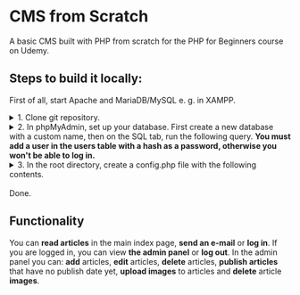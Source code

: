 # CMS from Scratch

A basic CMS built with PHP from scratch for the PHP for Beginners course on Udemy.

## Steps to build it locally:

First of all, start Apache and MariaDB/MySQL e. g. in XAMPP.

<details>
  <summary>1. Clone git repository.</summary>

```
git clone https://github.com/m-ahlstrom/cms_from_scratch_php.git
```

</details>

<details>
  <summary>2. In phpMyAdmin, set up your database. First create a new database with a custom name, then on the SQL tab, run the following query. <strong>You must add a user in the users table with a hash as a password, otherwise you won't be able to log in.</strong></summary>

```SQL
CREATE TABLE `articles` (
  `id` int(20) NOT NULL,
  `title` varchar(128) NOT NULL,
  `content` text NOT NULL,
  `published_at` datetime DEFAULT NULL,
  `image_file` varchar(200) DEFAULT NULL
) ENGINE=InnoDB DEFAULT CHARSET=utf8mb4 COLLATE=utf8mb4_general_ci;

CREATE TABLE `article_category` (
  `article_id` int(11) NOT NULL,
  `category_id` int(11) NOT NULL
) ENGINE=InnoDB DEFAULT CHARSET=utf8mb4 COLLATE=utf8mb4_general_ci;

CREATE TABLE `categories` (
  `id` int(11) NOT NULL,
  `name` varchar(128) NOT NULL
) ENGINE=InnoDB DEFAULT CHARSET=utf8mb4 COLLATE=utf8mb4_general_ci;

CREATE TABLE `users` (
  `id` int(11) NOT NULL,
  `username` varchar(30) NOT NULL,
  `password` varchar(256) NOT NULL
) ENGINE=InnoDB DEFAULT CHARSET=utf8mb4 COLLATE=utf8mb4_general_ci;

ALTER TABLE `articles`
  ADD PRIMARY KEY (`id`),
  ADD UNIQUE KEY `id` (`id`),
  ADD UNIQUE KEY `published_at` (`published_at`);

ALTER TABLE `article_category`
  ADD PRIMARY KEY (`article_id`,`category_id`),
  ADD KEY `category_id` (`category_id`);

ALTER TABLE `categories`
  ADD PRIMARY KEY (`id`),
  ADD KEY `name` (`name`);

ALTER TABLE `users`
  ADD PRIMARY KEY (`id`),
  ADD UNIQUE KEY `username` (`username`);


ALTER TABLE `articles`
  MODIFY `id` int(20) NOT NULL AUTO_INCREMENT;

ALTER TABLE `categories`
  MODIFY `id` int(11) NOT NULL AUTO_INCREMENT;

ALTER TABLE `users`
  MODIFY `id` int(11) NOT NULL AUTO_INCREMENT;


ALTER TABLE `article_category`
  ADD CONSTRAINT `article_category_ibfk_1` FOREIGN KEY (`article_id`) REFERENCES `articles` (`id`) ON DELETE CASCADE ON UPDATE CASCADE,
  ADD CONSTRAINT `article_category_ibfk_2` FOREIGN KEY (`category_id`) REFERENCES `categories` (`id`) ON DELETE CASCADE ON UPDATE CASCADE;
```

</details>

<details>
  <summary>3. In the root directory, create a config.php file with the following contents.</summary>

```php
<?php

/**
 * Configuration settings
 */

define('DB_HOST', 'localhost');
define('DB_NAME', 'YOUR-DB-NAME');
define('DB_USER', 'YOUR-DB-USERNAME');
define('DB_PASS', 'YOUR-DB-PASSWORD');

define('SMTP_HOST', 'YOUR-SMTP-SERVER'); (e. g. smtp.gmail.com)
define('SMTP_USER', 'YOUR-EMAIL-ADDRESS');
define('SMTP_PASS', 'YOUR-EMAIL-PASSWORD');

// * Must also refresh the contact.php $mail contents with valid e-mail data.

define('SHOW_ERROR_DETAIL', true);

```

</details>
<br>
Done.

## Functionality

You can <strong>read articles</strong> in the main index page, <strong>send an e-mail</strong> or <strong>log in</strong>. If you are logged in, you can view <strong>the admin panel</strong> or <strong>log out</strong>. In the admin panel you can: <strong>add</strong> articles, <strong>edit</strong> articles, <strong>delete</strong> articles, <strong>publish articles</strong> that have no publish date yet, <strong>upload images</strong> to articles and <strong>delete</strong> article <strong>images</strong>.
